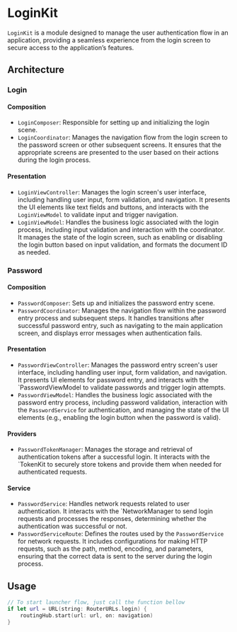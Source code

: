 # LoginKit

`LoginKit` is a module designed to manage the user authentication flow in an application, providing a seamless experience from the login screen to secure access to the application’s features. 

## Architecture

### Login

#### Composition

- `LoginComposer`: Responsible for setting up and initializing the login scene.
- `LoginCoordinator`: Manages the navigation flow from the login screen to the password screen or other subsequent screens. It ensures that the appropriate screens are presented to the user based on their actions during the login process.

#### Presentation
- `LoginViewController`: Manages the login screen's user interface, including handling user input, form validation, and navigation. It presents the UI elements like text fields and buttons, and interacts with the `LoginViewModel` to validate input and trigger navigation.
- `LoginViewModel`: Handles the business logic associated with the login process, including input validation and interaction with the coordinator. It manages the state of the login screen, such as enabling or disabling the login button based on input validation, and formats the document ID as needed.

### Password

#### Composition

- `PasswordComposer`: Sets up and initializes the password entry scene.
- `PasswordCoordinator`: Manages the navigation flow within the password entry process and subsequent steps. It handles transitions after successful password entry, such as navigating to the main application screen, and displays error messages when authentication fails.

#### Presentation

- `PasswordViewController`: Manages the password entry screen's user interface, including handling user input, form validation, and navigation. It presents UI elements for password entry, and interacts with the `PasswordViewModel to validate passwords and trigger login attempts.
- `PasswordViewModel`: Handles the business logic associated with the password entry process, including password validation, interaction with the `PasswordService` for authentication, and managing the state of the UI elements (e.g., enabling the login button when the password is valid).

#### Providers

- `PasswordTokenManager`: Manages the storage and retrieval of authentication tokens after a successful login. It interacts with the `TokenKit to securely store tokens and provide them when needed for authenticated requests.

#### Service

- `PasswordService`: Handles network requests related to user authentication. It interacts with the `NetworkManager to send login requests and processes the responses, determining whether the authentication was successful or not.
- `PasswordServiceRoute`: Defines the routes used by the `PasswordService` for network requests. It includes configurations for making HTTP requests, such as the path, method, encoding, and parameters, ensuring that the correct data is sent to the server during the login process.

## Usage

```swift
// To start launcher flow, just call the function bellow
if let url = URL(string: RouterURLs.login) {
    routingHub.start(url: url, on: navigation)
}
```
